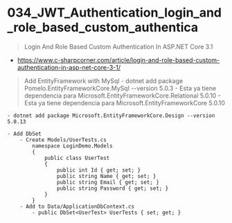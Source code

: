 # 034_JWT_Authentication_login_and_role_based_custom_authentica

> Login And Role Based Custom Authentication In ASP.NET Core 3.1
- https://www.c-sharpcorner.com/article/login-and-role-based-custom-authentication-in-asp-net-core-3-1/

> Add EntityFramework with MySql
	- dotnet add package Pomelo.EntityFrameworkCore.MySql --version 5.0.3
		- Esta ya tiene dependencia para Microsoft.EntityFrameworkCore.Relational 5.0.10
			- Esta ya tiene dependencia para Microsoft.EntityFrameworkCore 5.0.10
			
	- dotnet add package Microsoft.EntityFrameworkCore.Design --version 5.0.13
	
	- Add DbSet
		- Create Models/UserTests.cs
			namespace LoginDemo.Models
			{
				public class UserTest
				{
					public int Id { get; set; }
					public string Name { get; set; }
					public string Email { get; set; }
					public string Password { get; set; }
				}
			}
		- Add to Data/ApplicationDbContext.cs
			- public DbSet<UserTest> UserTests { set; get; }

